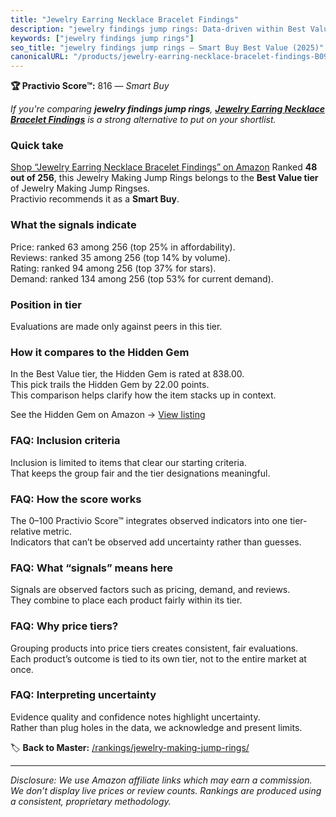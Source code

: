 ```yaml
---
title: "Jewelry Earring Necklace Bracelet Findings"
description: "jewelry findings jump rings: Data-driven within Best Value ranking using the Practivio Score™. Positioned by quality, value, demand, findability, momentum."
keywords: ["jewelry findings jump rings"]
seo_title: "jewelry findings jump rings — Smart Buy Best Value (2025)"
canonicalURL: "/products/jewelry-earring-necklace-bracelet-findings-B098D337GF/"
---
```


**🏆 Practivio Score™:** 816 — _Smart Buy_


*If you're comparing **jewelry findings jump rings**, **[Jewelry Earring Necklace Bracelet Findings](https://www.amazon.com/dp/B098D337GF?tag=practivio-20)** is a strong alternative to put on your shortlist.*
### Quick take
[Shop “Jewelry Earring Necklace Bracelet Findings” on Amazon](https://www.amazon.com/dp/B098D337GF?tag=practivio-20)
Ranked **48 out of 256**, this Jewelry Making Jump Rings belongs to the **Best Value tier** of Jewelry Making Jump Ringses.  
Practivio recommends it as a **Smart Buy**.

### What the signals indicate
Price: ranked 63 among 256 (top 25% in affordability).  
Reviews: ranked 35 among 256 (top 14% by volume).  
Rating: ranked 94 among 256 (top 37% for stars).  
Demand: ranked 134 among 256 (top 53% for current demand).

### Position in tier
Evaluations are made only against peers in this tier.

### How it compares to the Hidden Gem
In the Best Value tier, the Hidden Gem is rated at 838.00.  
This pick trails the Hidden Gem by 22.00 points.  
This comparison helps clarify how the item stacks up in context.  

See the Hidden Gem on Amazon → [View listing](https://www.amazon.com/dp/B098PKGK5X?tag=practivio-20)

### FAQ: Inclusion criteria
Inclusion is limited to items that clear our starting criteria.  
That keeps the group fair and the tier designations meaningful.

### FAQ: How the score works
The 0–100 Practivio Score™ integrates observed indicators into one tier-relative metric.  
Indicators that can’t be observed add uncertainty rather than guesses.

### FAQ: What “signals” means here
Signals are observed factors such as pricing, demand, and reviews.  
They combine to place each product fairly within its tier.

### FAQ: Why price tiers?
Grouping products into price tiers creates consistent, fair evaluations.  
Each product’s outcome is tied to its own tier, not to the entire market at once.

### FAQ: Interpreting uncertainty
Evidence quality and confidence notes highlight uncertainty.  
Rather than plug holes in the data, we acknowledge and present limits.


🏷️ **Back to Master:** [/rankings/jewelry-making-jump-rings/](/rankings/jewelry-making-jump-rings/)

---
_Disclosure: We use Amazon affiliate links which may earn a commission. We don’t display live prices or review counts. Rankings are produced using a consistent, proprietary methodology._
